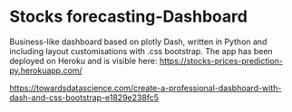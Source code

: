 # Stocks forecasting-Dashboard
Business-like dashboard based on plotly Dash, written in Python and including layout customisations with .css bootstrap.
The app has been deployed on Heroku and is visible here: https://stocks-prices-prediction-py.herokuapp.com/

https://towardsdatascience.com/create-a-professional-dasbhoard-with-dash-and-css-bootstrap-e1829e238fc5
